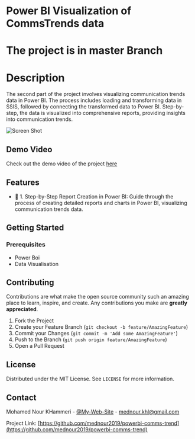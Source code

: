 # Power BI Visualization of CommsTrends data
# The project is in master Branch
# Description
The second part of the project involves visualizing communication trends data in Power BI. The process includes loading and transforming data in SSIS, followed by connecting the transformed data to Power BI. Step-by-step, the data is visualized into comprehensive reports, providing insights into communication trends.

![Screen Shot](https://prtfnour.vercel.app/images/portfolio/project19.JPG)
## Demo Video

Check out the demo video of the project [here](https://drive.google.com/file/d/1G7w0cDEu1P8qVCxj0WGar2lGBKJJv6l0/view?usp=sharing)
## Features

- 🧩 1. Step-by-Step Report Creation in Power BI: Guide through the process of creating detailed reports and charts in Power BI, visualizing communication trends data.

## Getting Started

### Prerequisites

- Power Boi
- Data Visualisation


## Contributing

Contributions are what make the open source community such an amazing place to learn, inspire, and create. Any contributions you make are **greatly appreciated**.

1. Fork the Project
2. Create your Feature Branch (`git checkout -b feature/AmazingFeature`)
3. Commit your Changes (`git commit -m 'Add some AmazingFeature'`)
4. Push to the Branch (`git push origin feature/AmazingFeature`)
5. Open a Pull Request

## License

Distributed under the MIT License. See `LICENSE` for more information.

## Contact

Mohamed Nour KHammeri - [@My-Web-Site](https://prtfnour.vercel.app) - mednour.khl@gmail.com

Project Link: [https://github.com/mednour2019/powerbi-comms-trend](https://github.com/mednour2019/powerbi-comms-trend)

